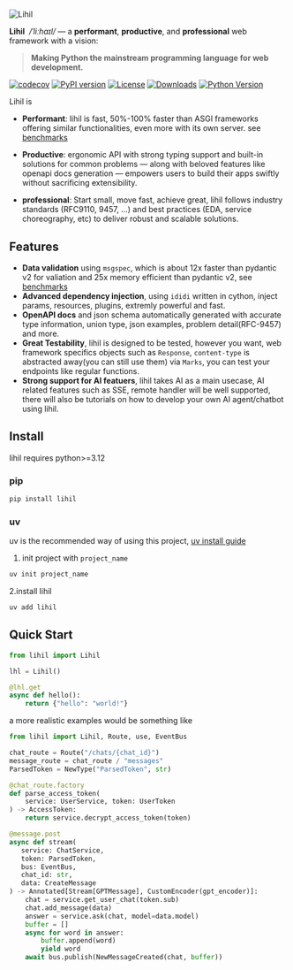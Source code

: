 #

![Lihil](./images/lihil_logo_transparent.png)

**Lihil** &nbsp;*/ˈliːhaɪl/* — a **performant**, **productive**, and **professional** web framework with a vision:

> **Making Python the mainstream programming language for web development.**

[![codecov](https://codecov.io/gh/raceychan/lihil/graph/badge.svg?token=KOK5S1IGVX)](https://codecov.io/gh/raceychan/lihil)
[![PyPI version](https://badge.fury.io/py/lihil.svg)](https://badge.fury.io/py/lihil)
[![License](https://img.shields.io/github/license/raceychan/lihil)](https://github.com/raceychan/lihil/blob/master/LICENSE)
[![Downloads](https://img.shields.io/pypi/dm/lihil.svg)](https://pypistats.org/packages/lihil)
[![Python Version](https://img.shields.io/pypi/pyversions/lihil.svg)](https://pypi.org/project/lihil/)

Lihil is

- **Performant**: lihil is fast, 50%-100% faster than ASGI frameworks offering similar functionalities, even more with its own server. see [benchmarks](https://github.com/raceychan/lhl_bench)

- **Productive**: ergonomic API with strong typing support and built-in solutions for common problems — along with beloved features like openapi docs generation — empowers users to build their apps swiftly without sacrificing extensibility.

- **professional**: Start small, move fast, achieve great, lihil follows industry standards (RFC9110, 9457, ...) and best practices (EDA, service choreography, etc) to deliver robust and scalable solutions.

## Features

- **Data validation** using `msgspec`, which is about 12x faster than pydantic v2 for valiation and 25x memory efficient than pydantic v2, see [benchmarks](https://jcristharif.com/msgspec/benchmarks.html)
- **Advanced dependency injection**, using `ididi` written in cython, inject params, resources, plugins, extremly powerful and fast.
- **OpenAPI docs** and json schema automatically generated with accurate type information, union type, json examples, problem detail(RFC-9457) and more.
- **Great Testability**, lihil is designed to be tested, however you want, web framework specifics objects such as `Response`, `content-type` is abstracted away(you can still use them) via `Marks`, you can test your endpoints like regular functions.
- **Strong support for AI featuers**, lihil takes AI as a main usecase, AI related features such as SSE, remote handler will be well supported, there will also be tutorials on how to develop your own AI agent/chatbot using lihil.

## Install

lihil requires python>=3.12

### pip

```bash
pip install lihil
```

### uv

uv is the recommended way of using this project, [uv install guide](https://docs.astral.sh/uv/getting-started/installation/#installation-methods)

1. init project with `project_name`

```bash
uv init project_name
```

2.install lihil

```bash
uv add lihil
```

## Quick Start

```python
from lihil import Lihil

lhl = Lihil()

@lhl.get
async def hello():
    return {"hello": "world!"}
```

a more realistic examples would be something like

```python
from lihil import Lihil, Route, use, EventBus

chat_route = Route("/chats/{chat_id}")
message_route = chat_route / "messages"
ParsedToken = NewType("ParsedToken", str)

@chat_route.factory
def parse_access_token(
    service: UserService, token: UserToken
) -> AccessToken:
    return service.decrypt_access_token(token)

@message.post
async def stream(
   service: ChatService,  
   token: ParsedToken, 
   bus: EventBus,
   chat_id: str, 
   data: CreateMessage
) -> Annotated[Stream[GPTMessage], CustomEncoder(gpt_encoder)]:
    chat = service.get_user_chat(token.sub)
    chat.add_message(data)
    answer = service.ask(chat, model=data.model)
    buffer = []
    async for word in answer:
        buffer.append(word)
        yield word
    await bus.publish(NewMessageCreated(chat, buffer))
```
